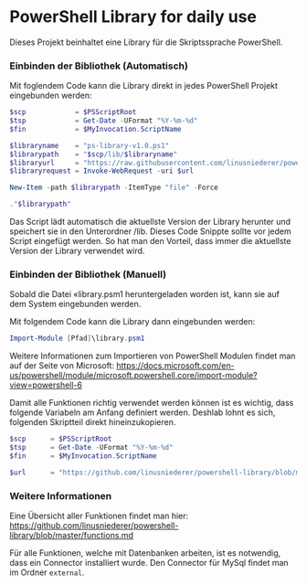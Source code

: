 # PowerShell Library for daily use
Dieses Projekt beinhaltet eine Library für die Skriptssprache PowerShell.

### Einbinden der Bibliothek (Automatisch)
Mit foglendem Code kann die Library direkt in jedes PowerShell Projekt eingebunden werden:

```ps1
$scp            = $PSScriptRoot
$tsp            = Get-Date -UFormat "%Y-%m-%d"
$fin            = $MyInvocation.ScriptName

$libraryname    = "ps-library-v1.0.ps1"
$librarypath    = "$scp/lib/$libraryname"
$libraryurl     = "https://raw.githubusercontent.com/linusniederer/powershell-library/master/library.psm1"
$libraryrequest = Invoke-WebRequest -uri $url

New-Item -path $librarypath -ItemType "file" -Force

."$librarypath"
```
Das Script lädt automatisch die aktuellste Version der Library herunter und speichert sie in den Unterordner /lib. Dieses Code Snippte sollte vor jedem Script eingefügt werden. So hat man den Vorteil, dass immer die aktuellste Version der Library verwendet wird.

### Einbinden der Bibliothek (Manuell)
Sobald die Datei «library.psm1 heruntergeladen worden ist, kann sie auf dem System eingebunden werden.

Mit folgendem Code kann die Library dann eingebunden werden:

```ps1
Import-Module [Pfad]\library.psm1
```

Weitere Informationen zum Importieren von PowerShell Modulen findet man auf der Seite von Microsoft:
https://docs.microsoft.com/en-us/powershell/module/microsoft.powershell.core/import-module?view=powershell-6

Damit alle Funktionen richtig verwendet werden können ist es wichtig, dass folgende Variabeln am Anfang definiert werden. Deshlab lohnt es sich, folgenden Skriptteil direkt hineinzukopieren.

```ps1
$scp      = $PSScriptRoot
$tsp      = Get-Date -UFormat "%Y-%m-%d"
$fin      = $MyInvocation.ScriptName

$url      = "https://github.com/linusniederer/powershell-library/blob/master/library.psm1"
```

### Weitere Informationen
Eine Übersicht aller Funktionen findet man hier: <br>
https://github.com/linusniederer/powershell-library/blob/master/functions.md

Für alle Funktionen, welche mit Datenbanken arbeiten, ist es notwendig, dass ein Connector installiert wurde. Den Connector für MySql findet man im Ordner `external`.
